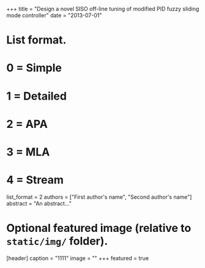 +++
title = "Design a novel SISO off-line tuning of modified PID fuzzy sliding mode controller"
date = "2013-07-01"
# List format.
#   0 = Simple
#   1 = Detailed
#   2 = APA
#   3 = MLA
#   4 = Stream
list_format = 2
authors = ["First author's name", "Second author's name"]
abstract = "An abstract..."


# Optional featured image (relative to `static/img/` folder).
[header]
caption = "1111"
image = ""
+++
featured = true
